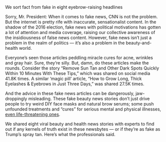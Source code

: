 We sort fact from fake in eight eyebrow-raising headlines

Sorry, Mr. President: When it comes to fake news, CNN is not the problem. But the internet is pretty rife with inaccurate, sensationalist content. In the shadow of the 2016 election, fake news with political motivations has gotten a lot of attention and media coverage, raising our collective awareness of the insidiousness of false news content. However, fake news isn’t just a problem in the realm of politics — it’s also a problem in the beauty-and-health world.

Everyone’s seen those articles peddling miracle cures for acne, wrinkles and gray hair. Sure, they’re silly. But, damn, do these articles make the rounds. Consider the story “Remove Sun Tan and Other Dark Spots Quickly Within 10 Minutes With These Tips,” which was shared on social media 41.8K times. A similar ‘magic pill’ article, “How to Grow Long, Thick Eyelashes & Eyebrows in Just Three Days,” was shared 27.5K times.

And the advice in these fake news articles can be dangerously, jaw-droppingly misleading. These fake beauty news stories don’t just drive people to try weird DIY face masks and natural brow serums; some push unfounded treatments and “cures” for serious mental and physical illnesses, [even life-threatening ones](http://realfarmacy.com/national-cancer-institute-quiety-confirms-cannabis-cures-cancer/).

We shared eight viral beauty and health news stories with experts to find out if any kernels of truth exist in these newsbytes — or if they’re as fake as Trump’s spray tan. Here’s what the professionals said.